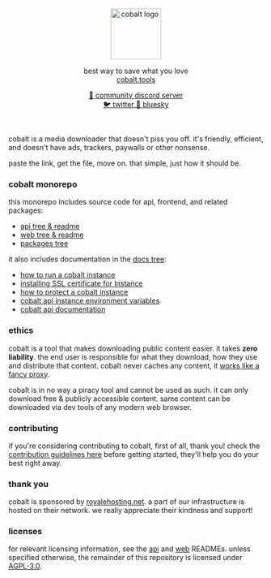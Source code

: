 <div align="center">
    <br/>
    <p>
        <img src="web/static/favicon.png" title="cobalt" alt="cobalt logo" width="100" />
    </p>
    <p>
        best way to save what you love
        <br/>
        <a href="https://cobalt.tools">
            cobalt.tools
        </a>
    </p>
    <p>
        <a href="https://discord.gg/pQPt8HBUPu">
            💬 community discord server
        </a>
        <br/>
        <a href="https://x.com/justusecobalt">
            🐦 twitter
        </a>
        <a href="https://bsky.app/profile/cobalt.tools">
            🦋 bluesky
        </a>
    </p>
    <br/>
</div>

cobalt is a media downloader that doesn't piss you off. it's friendly, efficient, and doesn't have ads, trackers, paywalls or other nonsense.

paste the link, get the file, move on. that simple, just how it should be.

### cobalt monorepo
this monorepo includes source code for api, frontend, and related packages:
- [api tree & readme](/api/)
- [web tree & readme](/web/)
- [packages tree](/packages/)

it also includes documentation in the [docs tree](/docs/):
- [how to run a cobalt instance](/docs/run-an-instance.md)
- [installing SSL certificate for Instance](docs/examples/docker-compose-traefik.yml)
- [how to protect a cobalt instance](/docs/protect-an-instance.md)
- [cobalt api instance environment variables](/docs/api-env-variables.md)
- [cobalt api documentation](/docs/api.md)

### ethics
cobalt is a tool that makes downloading public content easier. it takes **zero liability**.
the end user is responsible for what they download, how they use and distribute that content.
cobalt never caches any content, it [works like a fancy proxy](/api/src/stream/).

cobalt is in no way a piracy tool and cannot be used as such.
it can only download free & publicly accessible content.
same content can be downloaded via dev tools of any modern web browser.

### contributing
if you're considering contributing to cobalt, first of all, thank you! check the [contribution guidelines here](/CONTRIBUTING.md) before getting started, they'll help you do your best right away.

### thank you
cobalt is sponsored by [royalehosting.net](https://royalehosting.net/?partner=cobalt). a part of our infrastructure is hosted on their network. we really appreciate their kindness and support!

### licenses
for relevant licensing information, see the [api](api/README.md) and [web](web/README.md) READMEs.
unless specified otherwise, the remainder of this repository is licensed under [AGPL-3.0](LICENSE).
